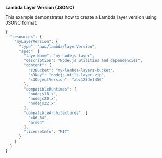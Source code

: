 **Lambda Layer Version (JSONC)**

This example demonstrates how to create a Lambda layer version using JSONC format.

```javascript
{
  "resources": {
    "myLayerVersion": {
      "type": "aws/lambda/layerVersion",
      "spec": {
        "layerName": "my-nodejs-layer",
        "description": "Node.js utilities and dependencies",
        "content": {
          "s3Bucket": "my-lambda-layers-bucket",
          "s3Key": "nodejs-utils-layer.zip",
          "s3ObjectVersion": "abc123def456"
        },
        "compatibleRuntimes": [
          "nodejs18.x",
          "nodejs20.x",
          "nodejs22.x"
        ],
        "compatibleArchitectures": [
          "x86_64",
          "arm64"
        ],
        "licenseInfo": "MIT"
      }
    }
  }
}
```
